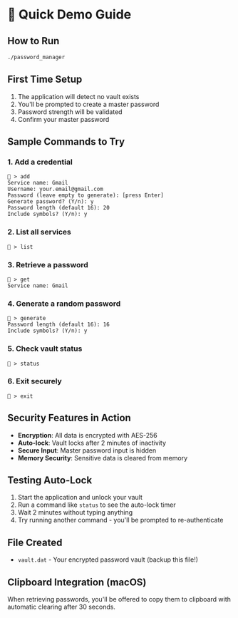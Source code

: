 # 🚀 Quick Demo Guide

## How to Run
```bash
./password_manager
```

## First Time Setup
1. The application will detect no vault exists
2. You'll be prompted to create a master password
3. Password strength will be validated
4. Confirm your master password

## Sample Commands to Try

### 1. Add a credential
```
🔐 > add
Service name: Gmail
Username: your.email@gmail.com
Password (leave empty to generate): [press Enter]
Generate password? (Y/n): y
Password length (default 16): 20
Include symbols? (Y/n): y
```

### 2. List all services
```
🔐 > list
```

### 3. Retrieve a password
```
🔐 > get
Service name: Gmail
```

### 4. Generate a random password
```
🔐 > generate
Password length (default 16): 16
Include symbols? (Y/n): y
```

### 5. Check vault status
```
🔐 > status
```

### 6. Exit securely
```
🔐 > exit
```

## Security Features in Action

- **Encryption**: All data is encrypted with AES-256
- **Auto-lock**: Vault locks after 2 minutes of inactivity
- **Secure Input**: Master password input is hidden
- **Memory Security**: Sensitive data is cleared from memory

## Testing Auto-Lock
1. Start the application and unlock your vault
2. Run a command like `status` to see the auto-lock timer
3. Wait 2 minutes without typing anything
4. Try running another command - you'll be prompted to re-authenticate

## File Created
- `vault.dat` - Your encrypted password vault (backup this file!)

## Clipboard Integration (macOS)
When retrieving passwords, you'll be offered to copy them to clipboard with automatic clearing after 30 seconds. 